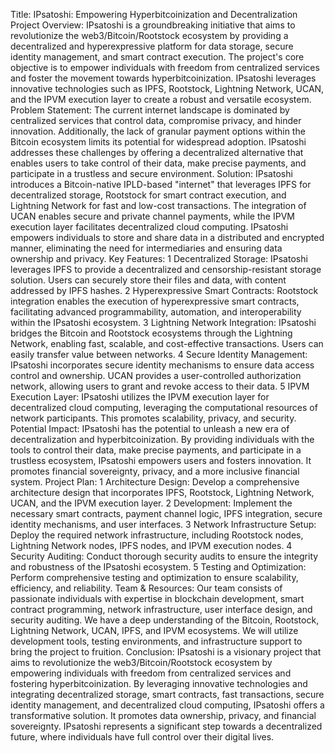 Title: IPsatoshi: Empowering Hyperbitcoinization and Decentralization
Project Overview:
IPsatoshi is a groundbreaking initiative that aims to revolutionize the web3/Bitcoin/Rootstock ecosystem by providing a decentralized and hyperexpressive platform for data storage, secure identity management, and smart contract execution. The project's core objective is to empower individuals with freedom from centralized services and foster the movement towards hyperbitcoinization. IPsatoshi leverages innovative technologies such as IPFS, Rootstock, Lightning Network, UCAN, and the IPVM execution layer to create a robust and versatile ecosystem.
Problem Statement:
The current internet landscape is dominated by centralized services that control data, compromise privacy, and hinder innovation. Additionally, the lack of granular payment options within the Bitcoin ecosystem limits its potential for widespread adoption. IPsatoshi addresses these challenges by offering a decentralized alternative that enables users to take control of their data, make precise payments, and participate in a trustless and secure environment.
Solution:
IPsatoshi introduces a Bitcoin-native IPLD-based "internet" that leverages IPFS for decentralized storage, Rootstock for smart contract execution, and Lightning Network for fast and low-cost transactions. The integration of UCAN enables secure and private channel payments, while the IPVM execution layer facilitates decentralized cloud computing. IPsatoshi empowers individuals to store and share data in a distributed and encrypted manner, eliminating the need for intermediaries and ensuring data ownership and privacy.
Key Features:
	1	Decentralized Storage: IPsatoshi leverages IPFS to provide a decentralized and censorship-resistant storage solution. Users can securely store their files and data, with content addressed by IPFS hashes.
	2	Hyperexpressive Smart Contracts: Rootstock integration enables the execution of hyperexpressive smart contracts, facilitating advanced programmability, automation, and interoperability within the IPsatoshi ecosystem.
	3	Lightning Network Integration: IPsatoshi bridges the Bitcoin and Rootstock ecosystems through the Lightning Network, enabling fast, scalable, and cost-effective transactions. Users can easily transfer value between networks.
	4	Secure Identity Management: IPsatoshi incorporates secure identity mechanisms to ensure data access control and ownership. UCAN provides a user-controlled authorization network, allowing users to grant and revoke access to their data.
	5	IPVM Execution Layer: IPsatoshi utilizes the IPVM execution layer for decentralized cloud computing, leveraging the computational resources of network participants. This promotes scalability, privacy, and security.
Potential Impact:
IPsatoshi has the potential to unleash a new era of decentralization and hyperbitcoinization. By providing individuals with the tools to control their data, make precise payments, and participate in a trustless ecosystem, IPsatoshi empowers users and fosters innovation. It promotes financial sovereignty, privacy, and a more inclusive financial system.
Project Plan:
	1	Architecture Design: Develop a comprehensive architecture design that incorporates IPFS, Rootstock, Lightning Network, UCAN, and the IPVM execution layer.
	2	Development: Implement the necessary smart contracts, payment channel logic, IPFS integration, secure identity mechanisms, and user interfaces.
	3	Network Infrastructure Setup: Deploy the required network infrastructure, including Rootstock nodes, Lightning Network nodes, IPFS nodes, and IPVM execution nodes.
	4	Security Auditing: Conduct thorough security audits to ensure the integrity and robustness of the IPsatoshi ecosystem.
	5	Testing and Optimization: Perform comprehensive testing and optimization to ensure scalability, efficiency, and reliability.
Team & Resources:
Our team consists of passionate individuals with expertise in blockchain development, smart contract programming, network infrastructure, user interface design, and security auditing. We have a deep understanding of the Bitcoin, Rootstock, Lightning Network, UCAN, IPFS, and IPVM ecosystems. We will utilize development tools, testing environments, and infrastructure support to bring the project to fruition.
Conclusion:
IPsatoshi is a visionary project that aims to revolutionize the web3/Bitcoin/Rootstock ecosystem by empowering individuals with freedom from centralized services and fostering hyperbitcoinization. By leveraging innovative technologies and integrating decentralized storage, smart contracts, fast transactions, secure identity management, and decentralized cloud computing, IPsatoshi offers a transformative solution. It promotes data ownership, privacy, and financial sovereignty. IPsatoshi represents a significant step towards a decentralized future, where individuals have full control over their digital lives.
